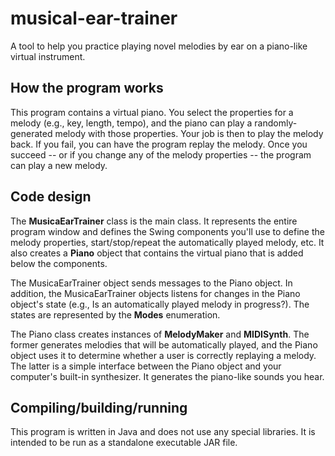 musical-ear-trainer
===================

A tool to help you practice playing novel melodies by ear on a piano-like virtual instrument.

## How the program works

This program contains a virtual piano. You select the properties for a melody (e.g., key, length, tempo), and the piano can play a randomly-generated melody with those properties. Your job is then to play the melody back. If you fail, you can have the program replay the melody. Once you succeed -- or if you change any of the melody properties -- the program can play a new melody.

## Code design

The **MusicaEarTrainer** class is the main class. It represents the entire program window and defines the Swing components you'll use to define the melody properties, start/stop/repeat the automatically played melody, etc. It also creates a **Piano** object that contains the virtual piano that is added below the components.

The MusicaEarTrainer object sends messages to the Piano object. In addition, the MusicaEarTrainer objects listens for changes in the Piano object's state (e.g., Is an automatically played melody in progress?). The states are represented by the **Modes** enumeration.

The Piano class creates instances of **MelodyMaker** and **MIDISynth**. The former generates melodies that will be automatically played, and the Piano object uses it to determine whether a user is correctly replaying a melody. The latter is a simple interface between the Piano object and your computer's built-in synthesizer. It generates the piano-like sounds you hear.

## Compiling/building/running

This program is written in Java and does not use any special libraries. It is intended to be run as a standalone executable JAR file. 
